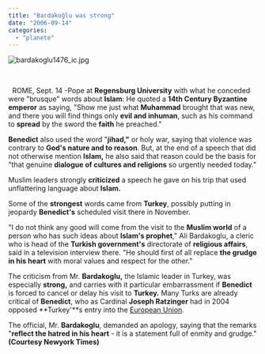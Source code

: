 ```yaml
---
title: "Bardakoğlu was strong"
date: "2006-09-14"
categories: 
  - "planete"
---
```


![bardakoglu1476_ic.jpg](/uploads/2006/09/bardakoglu1476_ic.kucukresim.jpg)

  

  ROME, Sept. 14 -Pope at **Regensburg University** with what he conceded were "brusque" words about **Islam**: He quoted a **14th Century Byzantine emperor** as saying, "Show me just what **Muhammad** brought that was new, and there you will find things only **evil and inhuman**, such as his command to **spread** by the sword the **faith** he preached."

**Benedict** also used the word "**jihad,"** or holy war, saying that violence was contrary to **God's nature and to reason**. But, at the end of a speech that did not otherwise mention **Islam,** he also said that reason could be the basis for "that genuine **dialogue of cultures and religions** so urgently needed today."

Muslim leaders strongly **criticized** a speech he gave on his trip that used unflattering language about **Islam.**

Some of the **strongest** words came from **Turkey**, possibly putting in jeopardy **Benedict's** scheduled visit there in November.

"I do not think any good will come from the visit to the **Muslim world** of a person who has such ideas about **Islam's prophet**," Ali Bardakoglu, a cleric who is head of the **Turkish government's** directorate of **religious affairs**, said in a television interview there. "He should first of all replace **the grudge in his heart** with moral values and respect for the other."

The criticism from Mr. **Bardakoglu,** the Islamic leader in Turkey, was especially **strong,** and carries with it particular embarrassment if **Benedict** is forced to cancel or delay his visit to **Turkey.** Many Turks are already critical of **Benedict**, who as Cardinal **Joseph Ratzinger** had in 2004 opposed **Turkey'**s entry into the [European Union](http://topics.nytimes.com/top/reference/timestopics/organizations/e/european_union/index.html?inline=nyt-org "More articles about the European Union.").

The official, Mr. **Bardakoglu**, demanded an apology, saying that the remarks "**reflect the hatred in his heart** - it is a statement full of enmity and grudge." **(Courtesy Newyork Times)**
